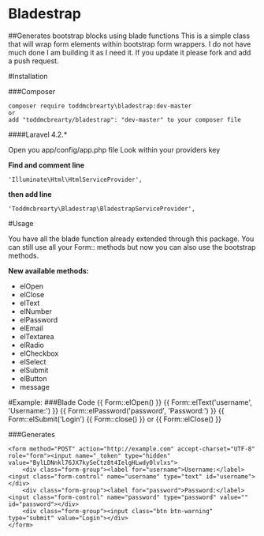 Bladestrap
==========

##Generates bootstrap blocks using blade functions
This is a simple class that will wrap form elements within bootstrap form wrappers. I do not have much done 
I am building it as I need it. If you update it please fork and add a push request. 

#Installation

###Composer

    composer require toddmcbrearty\bladestrap:dev-master
    or
    add "toddmcbrearty/bladestrap": "dev-master" to your composer file

####Laravel 4.2.*

Open you app/config/app.php file
Look within your providers key 

**Find and comment line** 

    'Illuminate\Html\HtmlServiceProvider',
    
**then add line**

    'Toddmcbrearty\Bladestrap\BladestrapServiceProvider',
    
#Usage

You have all the blade function already extended through this package.
You can still use all your Form:: methods but now you can
also use the bootstrap methods.

**New available methods:**

* elOpen
* elClose
* elText
* elNumber
* elPassword
* elEmail
* elTextarea
* elRadio
* elCheckbox
* elSelect
* elSubmit
* elButton
* message

#Example:
###Blade Code
    {{ Form::elOpen() }}
        {{ Form::elText('username', 'Username:') }}
        {{ Form::elPassword('password', 'Password:') }}
        {{ Form::elSubmit('Login')
    {{ Form::close() }} or {{ Form::elClose() }}
    
###Generates

    <form method="POST" action="http://example.com" accept-charset="UTF-8" role="form"><input name="_token" type="hidden" value="BylLDNnkl76JX7kySeCtz8t4IelgHLwdy0lvlxs">
        <div class="form-group"><label for="username">Username:</label><input class="form-control" name="username" type="text" id="username"></div>
        <div class="form-group"><label for="password">Password:</label><input class="form-control" name="password" type="password" value="" id="password"></div>
        <div class="form-group"><input class="btn btn-warning" type="submit" value="Login"></div>
    </form>
